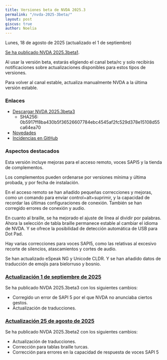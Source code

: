 ```yaml
---
title: Versiones beta de NVDA 2025.3
permalink: "/nvda-2025-3beta/"
layout: post
giscus: true
author: Noelia
---
```


<footer>Lunes, 18 de agosto de 2025 (actualizado el 1 de septiembre)</footer>

[Se ha publicado NVDA 2025.3beta1](https://nvaccess.org/post/nvda-2025-3beta1).

Al usar la versión beta, estarás eligiendo el canal beta/rc y solo recibirás notificaciones sobre actualizaciones disponibles para estos tipos de versiones.

Para volver al canal estable, actualiza manualmente NVDA a la última versión estable.

### Enlaces

- [Descargar NVDA 2025.3beta3](https://download.nvaccess.org/releases/2025.3beta3/nvda_2025.3beta3.exe)
  - SHA256: 0b5917ff8ba430b5f36526607784ebc4545af2fc529d378e15108d55ca64ea70
- [Novedades](https://download.nvaccess.org/documentation/es/changes.html)
- [Incidencias en GitHub](https://github.com/nvaccess/nvda/issues)

### Aspectos destacados

Esta versión incluye mejoras para el acceso remoto, voces SAPI5 y la tienda de complementos.

Los complementos pueden ordenarse por versiones mínima y última probada, y por fecha de instalación.

En el acceso remoto se han añadido pequeñas correcciones y mejoras, como un comando para enviar control+alt+suprimir, y la capacidad de recordar las últimas configuraciones de conexión. También se han corregido errores de conexión y audio.

En cuanto al braille, se ha mejorado el ajuste de línea al dividir por palabras. Ahora la selección de tabla braille permanece estable al cambiar el idioma de NVDA. Y se ofrece la posibilidad de detección automática de USB para Dot Pad.

Hay varias correcciones para voces SAPI5, como las relativas al excesivo recorte de silencios, atascamientos y cortes de audio.

Se han actualizado eSpeak NG y Unicode CLDR. Y se han añadido datos de traducción de emojis para bielorruso y bosnio.

### [Actualización 1 de septiembre de 2025](https://nvaccess.org/post/nvda-2025-3beta3)

Se ha publicado NVDA 2025.3beta3 con los siguientes cambios:

- Corregido un error de SAPI 5 por el que NVDA no anunciaba ciertos gestos.
- Actualización de traducciones.

### [Actualización 25 de agosto de 2025](https://nvaccess.org/post/nvda-2025-3beta2)

Se ha publicado NVDA 2025.3beta2 con los siguientes cambios:

- Actualización de traducciones.
- Corrección para tablas braille turcas.
- Corrección para errores en la capacidad de respuesta de voces SAPI 5

